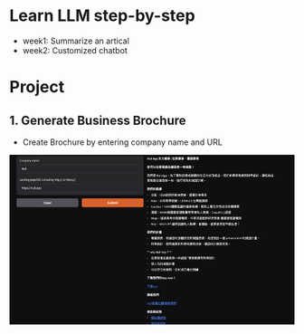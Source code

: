 # Learn LLM step-by-step

- week1: Summarize an artical
- week2: Customized chatbot 

# Project
## 1. Generate Business Brochure
- Create Brochure by entering company name and URL
<img src="/Fig/gen-brochure-demo-pic.png" width="600" height="300" />
